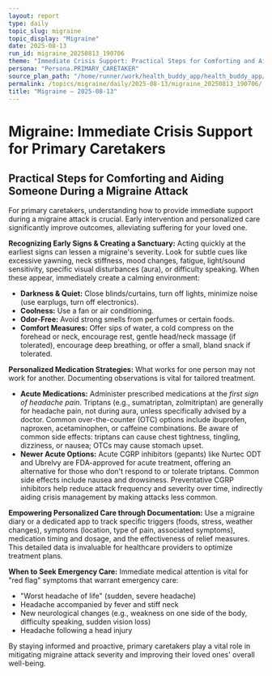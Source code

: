 ```yaml
---
layout: report
type: daily
topic_slug: migraine
topic_display: "Migraine"
date: 2025-08-13
run_id: migraine_20250813_190706
theme: "Immediate Crisis Support: Practical Steps for Comforting and Aiding Someone During a Migraine Attack"
persona: "Persona.PRIMARY_CARETAKER"
source_plan_path: "/home/runner/work/health_buddy_app/health_buddy_app/.results/migraine/weekly_plan/2025-08-11/plan.json"
permalink: /topics/migraine/daily/2025-08-13/migraine_20250813_190706/
title: "Migraine — 2025-08-13"
---
```


# Migraine: Immediate Crisis Support for Primary Caretakers

## Practical Steps for Comforting and Aiding Someone During a Migraine Attack

For primary caretakers, understanding how to provide immediate support during a migraine attack is crucial. Early intervention and personalized care significantly improve outcomes, alleviating suffering for your loved one.

**Recognizing Early Signs & Creating a Sanctuary:**
Acting quickly at the earliest signs can lessen a migraine's severity. Look for subtle cues like excessive yawning, neck stiffness, mood changes, fatigue, light/sound sensitivity, specific visual disturbances (aura), or difficulty speaking. When these appear, immediately create a calming environment:
*   **Darkness & Quiet:** Close blinds/curtains, turn off lights, minimize noise (use earplugs, turn off electronics).
*   **Coolness:** Use a fan or air conditioning.
*   **Odor-Free:** Avoid strong smells from perfumes or certain foods.
*   **Comfort Measures:** Offer sips of water, a cold compress on the forehead or neck, encourage rest, gentle head/neck massage (if tolerated), encourage deep breathing, or offer a small, bland snack if tolerated.

**Personalized Medication Strategies:**
What works for one person may not work for another. Documenting observations is vital for tailored treatment.
*   **Acute Medications:** Administer prescribed medications at the *first sign of headache pain*. Triptans (e.g., sumatriptan, zolmitriptan) are generally for headache pain, not during aura, unless specifically advised by a doctor. Common over-the-counter (OTC) options include ibuprofen, naproxen, acetaminophen, or caffeine combinations. Be aware of common side effects: triptans can cause chest tightness, tingling, dizziness, or nausea; OTCs may cause stomach upset.
*   **Newer Acute Options:** Acute CGRP inhibitors (gepants) like Nurtec ODT and Ubrelvy are FDA-approved for acute treatment, offering an alternative for those who don't respond to or tolerate triptans. Common side effects include nausea and drowsiness. Preventative CGRP inhibitors help reduce attack frequency and severity over time, indirectly aiding crisis management by making attacks less common.

**Empowering Personalized Care through Documentation:**
Use a migraine diary or a dedicated app to track specific triggers (foods, stress, weather changes), symptoms (location, type of pain, associated symptoms), medication timing and dosage, and the effectiveness of relief measures. This detailed data is invaluable for healthcare providers to optimize treatment plans.

**When to Seek Emergency Care:**
Immediate medical attention is vital for "red flag" symptoms that warrant emergency care:
*   "Worst headache of life" (sudden, severe headache)
*   Headache accompanied by fever and stiff neck
*   New neurological changes (e.g., weakness on one side of the body, difficulty speaking, sudden vision loss)
*   Headache following a head injury

By staying informed and proactive, primary caretakers play a vital role in mitigating migraine attack severity and improving their loved ones' overall well-being.
